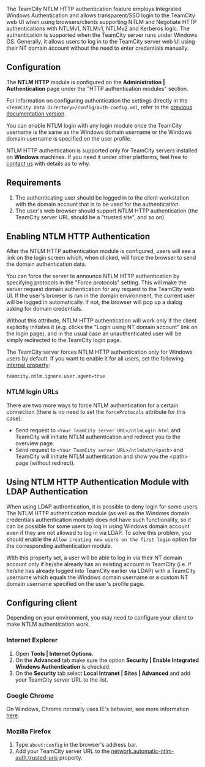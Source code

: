 [//]: # (title: NTLM HTTP Authentication)
[//]: # (auxiliary-id: NTLM HTTP Authentication)

The TeamCity NTLM HTTP authentication feature employs Integrated Windows Authentication and allows transparent/SSO login to the TeamCity web UI when using browsers/clients supporting NTLM and Negotiate HTTP authentications with NTLMv1, NTLMv1, NTLMv2 and Kerberos logic. The authentication is supported when the TeamCity server runs under Windows OS. Generally, it allows users to log in to the TeamCity server web UI using their NT domain account without the need to enter credentials manually.

## Configuration

The __NTLM HTTP__ module is configured on the __Administration | Authentication__ page under the "HTTP authentication modules" section.

<tip>

For information on configuring authentication the settings directly in the `<TeamCity Data Directory>/config/auth-config.xml`, refer to the [previous documentation version](https://confluence.jetbrains.com/display/TCD8/NTLM+HTTP+Authentication).
</tip>

You can enable NTLM login with any login module once the TeamCity username is the same as the Windows domain username or the Windows domain username is specified on the user profile.

<note>

NTLM HTTP authentication is supported only for TeamCity servers installed on __Windows__ machines. If you need it under other platforms, feel free to [contact us](mailto:teamcity-support@jetbrains.com) with details as to why.
</note>


[//]: # (Internal note. Do not delete. "NTLM HTTP Authenticationd226e47.txt")    

## Requirements

1. The authenticating user should be logged in to the client workstation with the domain account that is to be used for the authentication.
2. The user's web browser should support NTLM HTTP authentication (the TeamCity server URL should be a "trusted site", and so on)

## Enabling NTLM HTTP Authentication

After the NTLM HTTP authentication module is configured, users will see a link on the login screen which, when clicked, will force the browser to send the domain authentication data.

 You can force the server to announce NTLM HTTP authentication by specifying protocols in the "Force protocols" setting. This will make the server request domain authentication for any request to the TeamCity web UI. If the user's browser is run in the domain environment, the current user will be logged in automatically. If not, the browser will pop up a dialog asking for domain credentials.

Without this attribute, NTLM HTTP authentication will work only if the client explicitly initiates it (e.g. clicks the "Login using NT domain account" link on the login page), and in the usual case an unauthenticated user will be simply redirected to the TeamCity login page.

[//]: # (Internal note. Do not delete. "NTLM HTTP Authenticationd226e74.txt")

The TeamCity server forces NTLM HTTP authentication only for Windows users by default. If you want to enable it for all users, set the following [internal property](server-startup-properties.md):

```
teamcity.ntlm.ignore.user.agent=true

```

### NTLM login URLs

There are two more ways to force NTLM authentication for a certain connection (there is no need to set the `forceProtocols` attribute for this case):
* Send request to `<Your TeamCity server URL>/ntlmLogin.html` and TeamCity will initiate NTLM authentication and redirect you to the overview page.
* Send request to `<Your TeamCity server URL>/ntlmAuth/<path>` and TeamCity will initiate NTLM authentication and show you the &lt;path&gt; page (without redirect).

## Using NTLM HTTP Authentication Module with LDAP Authentication

When using LDAP authentication, it is possible to deny login for some users. The NTLM HTTP authentication module (as well as the Windows domain credentials authentication module) does not have such functionality, so it can be possible for some users to log in using Windows domain account even if they are not allowed to log in via LDAP. To solve this problem, you should enable the `Allow creating new users on the first login` option for the corresponding authentication module.

With this property set, a user will be able to log in via their NT domain account only if he/she already has an existing account in TeamCity (i.e. if he/she has already logged into TeamCity earlier via LDAP) with a TeamCity username which equals the Windows domain username or a custom NT domain username specified on the user's profile page.

## Configuring client

Depending on your environment, you may need to configure your client to make NTLM authentication work.

### Internet Explorer

1. Open __Tools | Internet Options__.
2. On the __Advanced__ tab make sure the option __Security | Enable Integrated Windows Authentication__ is checked.
3. On the __Security__ tab select __Local Intranet | Sites | Advanced__ and add your TeamCity server URL to the list.

### Google Chrome

On Windows, Chrome normally uses IE's behavior, see more information [here](https://www.chromium.org/developers/design-documents/http-authentication).

### Mozilla Firefox

1. Type `about:config` in the browser's address bar.
2. Add your TeamCity server URL to the [network.automatic-ntlm-auth.trusted-uris](http://kb.mozillazine.org/Network.automatic-ntlm-auth.trusted-uris) property.

[//]: # (Internal note. Do not delete. "NTLM HTTP Authenticationd226e165.txt")
